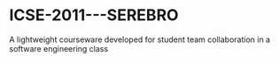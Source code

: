 # ICSE-2011---SEREBRO
A lightweight courseware developed for student team collaboration in a software engineering class
